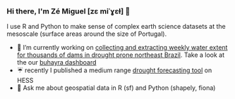 ### Hi there, I'm Zé Miguel  [zɛ miˈɣɛɫ] 👋

<!--
**jmigueldelgado/jmigueldelgado** is a ✨ _special_ ✨ repository because its `README.md` (this file) appears on your GitHub profile.

- 🌱 I’m currently learning ...
- 👯 I’m looking to collaborate on ...
- 🤔 I’m looking for help with ...
- 💬 Ask me about ...
- 📫 How to reach me: ...
- 😄 Pronouns: ...
- ⚡ Fun fact: ...
-->
I use R and Python to make sense of complex earth science datasets at the mesoscale (surface areas around the size of Portugal).

- :satellite: I’m currently working on [collecting and extracting weekly water extent for thousands of dams in drought prone northeast Brazil](https://github.com/jmigueldelgado/buhayra). Take a look at the our [buhayra dashboard](http://seca-vista.geo.uni-potsdam.de:3838/buhayra-app/)
- :umbrella: recently I published a medium range [drought forecasting tool](http://seca-vista.geo.uni-potsdam.de:3838/seca-vista-app/) on HESS
- 💬 Ask me about geospatial data in R (sf) and Python (shapely, fiona)

